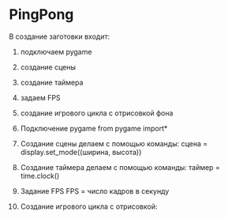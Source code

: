 # PingPong
В создание заготовки входит:
1) подключаем pygame
2) создание сцены
3) создание таймера
4) задаем FPS
5) создание игрового цикла с отрисовкой фона

1) Подключение pygame
from pygame import*

2) Создание сцены делаем с помощью команды: 
сцена = display.set_mode((ширина, высота))

3) Создание таймера делаем с помощью команды:
таймер = time.clock()

4) Задание FPS
FPS = число кадров в секунду

5) Создание игрового цикла с отрисовкой:
